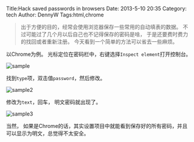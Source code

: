 Title:Hack saved passwords in browsers 
Date: 2013-5-10 20:35 
Category: tech 
Author: DennyW 
Tags:html,chrome

>出于方便的目的，经常会使用浏览器保存一些常用的自动填表的数据。 不过可能过了几个月以后自己也不记得保存的密码是啥， 于是还要费时费力的找回或者重新注册。 今天看到一个简单的方法可以省去一些麻烦。

以Chrome为例。
光标定位在密码栏中，右键选择`Inspect element`打开控制台。

![sample][1]

找到`type`项，双击值`password`，然后修改。

![sample2][2]

修改为`text`，回车， 明文密码就出现了。

![sample3][3]


  [1]: http://ntu.me/di/8SIA/Capture.jpg
  [2]: http://ntu.me/di/ZOTB/Capture2.jpg
  [3]: http://ntu.me/di/O2YG/Capture3.jpg


当然， 如果是Chrome的话，其实设置项目中就能看到保存好的所有密码，并且可以显示为明文，总觉得不太安全。

